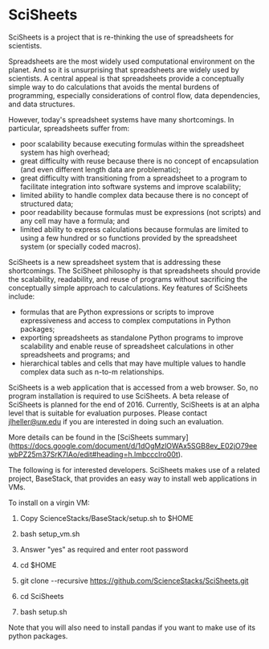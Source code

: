 # SciSheets
SciSheets is a project that is re-thinking the use of spreadsheets for scientists.

Spreadsheets are the most widely used computational environment on the planet. 
And so it is unsurprising that
spreadsheets are widely used by scientists. 
A central appeal is that spreadsheets provide a conceptually simple way to do calculations that avoids the 
mental burdens of programming, especially considerations of control flow, data dependencies, and data structures.

However, today's spreadsheet systems have many shortcomings.
In particular, spreadsheets suffer from:
- poor scalability because executing formulas within the spreadsheet system has high overhead; 
- great difficulty with reuse because there is no concept of encapsulation (and even different
length data are problematic);
- great difficulty with transitioning from a spreadsheet to a program to facilitate integration into software systems and improve
scalability;
- limited ability to handle complex data because there is no concept of structured data;
- poor readability because formulas must be expressions (not scripts) and any cell may have a formula; and
- limited ability to express calculations because formulas are limited to using a few hundred or so functions provided by the spreadsheet system
(or specially coded macros).

SciSheets is a new spreadsheet system that is addressing these shortcomings.
The SciSheet philosophy is that spreadsheets should provide the scalability, readability, and reuse of programs without
sacrificing the conceptually simple approach to calculations.
Key features of SciSheets include: 
- formulas that are Python expressions or scripts to improve expressiveness and access to complex computations in Python packages;
- exporting spreadsheets as standalone Python programs to improve scalability and 
enable reuse of spreadsheet calculations in other spreadsheets and programs; and
- hierarchical tables and cells that may have multiple values to handle complex data such as n-to-m relationships.

SciSheets is a web application that is accessed from a web browser. So, no program installation is required to use SciSheets. A beta release of SciSheets is planned for the end of 2016. Currently, SciSheets is at an alpha level that is suitable for evaluation purposes. Please contact jlheller@uw.edu if you are interested in doing such an evaluation.

More details can be found in the [SciSheets summary] (https://docs.google.com/document/d/1dOgMzlOWAx5SGB8ev_E02jO79eewbPZ25m37SrK7IAo/edit#heading=h.lmbccclro00t).

The following is for interested developers. SciSheets makes use of a related project, BaseStack, that provides an easy way to install web applications in VMs.

To install on a virgin VM:

1. Copy ScienceStacks/BaseStack/setup.sh to $HOME

2. bash setup_vm.sh

3. Answer "yes" as required and enter root password

4. cd $HOME

5. git clone --recursive https://github.com/ScienceStacks/SciSheets.git

6. cd SciSheets

7. bash setup.sh

Note that you will also need to install pandas if you want to make use of its python packages.
